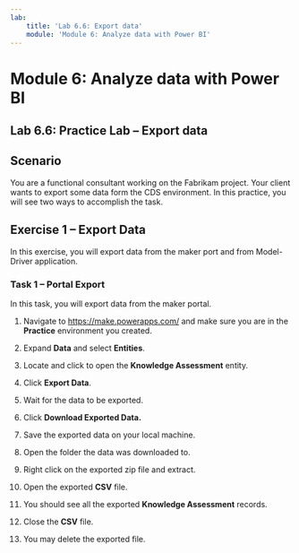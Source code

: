 ```yaml
---
lab:
    title: 'Lab 6.6: Export data'
    module: 'Module 6: Analyze data with Power BI'
---
```


Module 6: Analyze data with Power BI
=======================

## Lab 6.6: Practice Lab – Export data

Scenario
--------

You are a functional consultant working on the Fabrikam project. Your client
wants to export some data form the CDS environment. In this practice, you will
see two ways to accomplish the task.

Exercise 1 – Export Data
------------------------

In this exercise, you will export data from the maker port and from Model-Driver
application.

### Task 1 – Portal Export

In this task, you will export data from the maker portal.

1.  Navigate to <https://make.powerapps.com/> and make sure you are in the **Practice** environment you created.

2.  Expand **Data** and select **Entities**.

3.  Locate and click to open the **Knowledge Assessment** entity.

4.  Click **Export Data**.

5.  Wait for the data to be exported.

6.  Click **Download Exported Data.**

7.  Save the exported data on your local machine.

8.  Open the folder the data was downloaded to.

9.  Right click on the exported zip file and extract.

10. Open the exported **CSV** file.

11. You should see all the exported **Knowledge Assessment** records.

12. Close the **CSV** file.

13. You may delete the exported file.
